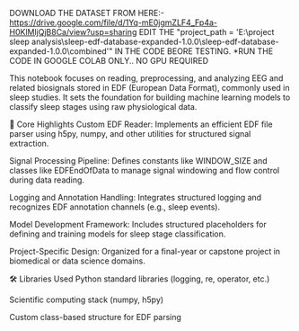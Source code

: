 DOWNLOAD THE DATASET FROM HERE:- https://drive.google.com/file/d/1Yq-mE0jgmZLF4_Fp4a-H0KlMljQjB8Ca/view?usp=sharing
EDIT THE "project_path = 'E:\project sleep analysis\sleep-edf-database-expanded-1.0.0\sleep-edf-database-expanded-1.0.0\combined'" IN THE CODE BEORE TESTING.
*RUN THE CODE IN GOOGLE COLAB ONLY.. NO GPU REQUIRED

This notebook focuses on reading, preprocessing, and analyzing EEG and related biosignals stored in EDF (European Data Format), commonly used in sleep studies. It sets the foundation for building machine learning models to classify sleep stages using raw physiological data.

📌 Core Highlights
Custom EDF Reader: Implements an efficient EDF file parser using h5py, numpy, and other utilities for structured signal extraction.

Signal Processing Pipeline: Defines constants like WINDOW_SIZE and classes like EDFEndOfData to manage signal windowing and flow control during data reading.

Logging and Annotation Handling: Integrates structured logging and recognizes EDF annotation channels (e.g., sleep events).

Model Development Framework: Includes structured placeholders for defining and training models for sleep stage classification.

Project-Specific Design: Organized for a final-year or capstone project in biomedical or data science domains.

🛠️ Libraries Used
Python standard libraries (logging, re, operator, etc.)

Scientific computing stack (numpy, h5py)

Custom class-based structure for EDF parsing
